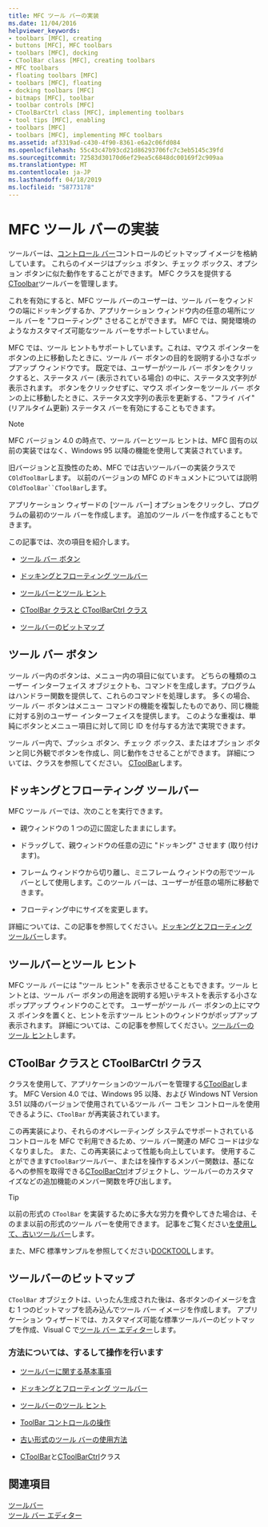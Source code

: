 ```yaml
---
title: MFC ツール バーの実装
ms.date: 11/04/2016
helpviewer_keywords:
- toolbars [MFC], creating
- buttons [MFC], MFC toolbars
- toolbars [MFC], docking
- CToolBar class [MFC], creating toolbars
- MFC toolbars
- floating toolbars [MFC]
- toolbars [MFC], floating
- docking toolbars [MFC]
- bitmaps [MFC], toolbar
- toolbar controls [MFC]
- CToolBarCtrl class [MFC], implementing toolbars
- tool tips [MFC], enabling
- toolbars [MFC]
- toolbars [MFC], implementing MFC toolbars
ms.assetid: af3319ad-c430-4f90-8361-e6a2c06fd084
ms.openlocfilehash: 55c43c47b93cd21d86293706fc7c3eb5145c39fd
ms.sourcegitcommit: 72583d30170d6ef29ea5c6848dc00169f2c909aa
ms.translationtype: MT
ms.contentlocale: ja-JP
ms.lasthandoff: 04/18/2019
ms.locfileid: "58773178"
---
```

# <a name="mfc-toolbar-implementation"></a>MFC ツール バーの実装

ツールバーは、[コントロール バー](../mfc/control-bars.md)コントロールのビットマップ イメージを格納しています。 これらのイメージはプッシュ ボタン、チェック ボックス、オプション ボタンに似た動作をすることができます。 MFC クラスを提供する[CToolbar](../mfc/reference/ctoolbar-class.md)ツールバーを管理します。

これを有効にすると、MFC ツール バーのユーザーは、ツール バーをウィンドウの端にドッキングするか、アプリケーション ウィンドウ内の任意の場所にツール バーを "フローティング" させることができます。 MFC では、開発環境のようなカスタマイズ可能なツール バーをサポートしていません。

MFC では、ツール ヒントもサポートしています。これは、マウス ポインターをボタンの上に移動したときに、ツール バー ボタンの目的を説明する小さなポップアップ ウィンドウです。 既定では、ユーザーがツール バー ボタンをクリックすると、ステータス バー (表示されている場合) の中に、ステータス文字列が表示されます。 ボタンをクリックせずに、マウス ポインターをツール バー ボタンの上に移動したときに、ステータス文字列の表示を更新する、"フライ バイ" (リアルタイム更新) ステータス バーを有効にすることもできます。

> [!NOTE]
>  MFC バージョン 4.0 の時点で、ツール バーとツール ヒントは、MFC 固有の以前の実装ではなく、Windows 95 以降の機能を使用して実装されています。

旧バージョンと互換性のため、MFC では古いツールバーの実装クラスで`COldToolBar`します。 以前のバージョンの MFC のドキュメントについては説明`COldToolBar``CToolBar`します。

アプリケーション ウィザードの [ツール バー] オプションをクリックし、プログラムの最初のツール バーを作成します。 追加のツール バーを作成することもできます。

この記事では、次の項目を紹介します。

- [ツール バー ボタン](#_core_toolbar_buttons)

- [ドッキングとフローティング ツールバー](#_core_docking_and_floating_toolbars)

- [ツールバーとツール ヒント](#_core_toolbars_and_tool_tips)

- [CToolBar クラスと CToolBarCtrl クラス](#_core_the_ctoolbar_and_ctoolbarctrl_classes)

- [ツールバーのビットマップ](#_core_the_toolbar_bitmap)

##  <a name="_core_toolbar_buttons"></a> ツール バー ボタン

ツール バー内のボタンは、メニュー内の項目に似ています。 どちらの種類のユーザー インターフェイス オブジェクトも、コマンドを生成します。プログラムはハンドラー関数を提供して、これらのコマンドを処理します。 多くの場合、ツール バー ボタンはメニュー コマンドの機能を複製したものであり、同じ機能に対する別のユーザー インターフェイスを提供します。 このような重複は、単純にボタンとメニュー項目に対して同じ ID を付与する方法で実現できます。

ツール バー内で、プッシュ ボタン、チェック ボックス、またはオプション ボタンと同じ外観でボタンを作成し、同じ動作をさせることができます。 詳細については、クラスを参照してください。 [CToolBar](../mfc/reference/ctoolbar-class.md)します。

##  <a name="_core_docking_and_floating_toolbars"></a> ドッキングとフローティング ツールバー

MFC ツール バーでは、次のことを実行できます。

- 親ウィンドウの 1 つの辺に固定したままにします。

- ドラッグして、親ウィンドウの任意の辺に "ドッキング" させます (取り付けます)。

- フレーム ウィンドウから切り離し、ミニフレーム ウィンドウの形でツール バーとして使用します。このツール バーは、ユーザーが任意の場所に移動できます。

- フローティング中にサイズを変更します。

詳細については、この記事を参照してください。[ドッキングとフローティング ツールバー](../mfc/docking-and-floating-toolbars.md)します。

##  <a name="_core_toolbars_and_tool_tips"></a> ツールバーとツール ヒント

MFC ツール バーには "ツール ヒント" を表示させることもできます。ツール ヒントとは、ツール バー ボタンの用途を説明する短いテキストを表示する小さなポップアップ ウィンドウのことです。 ユーザーがツール バー ボタンの上にマウス ポインタを置くと、ヒントを示すツール ヒントのウィンドウがポップアップ表示されます。 詳細については、この記事を参照してください。[ツールバーのツール ヒント](../mfc/toolbar-tool-tips.md)します。

##  <a name="_core_the_ctoolbar_and_ctoolbarctrl_classes"></a> CToolBar クラスと CToolBarCtrl クラス

クラスを使用して、アプリケーションのツールバーを管理する[CToolBar](../mfc/reference/ctoolbar-class.md)します。 MFC Version 4.0 では、Windows 95 以降、および Windows NT Version 3.51 以降のバージョンで使用されているツール バー コモン コントロールを使用できるように、`CToolBar` が再実装されています。

この再実装により、それらのオペレーティング システムでサポートされているコントロールを MFC で利用できるため、ツール バー関連の MFC コードは少なくなりました。 また、この再実装によって性能も向上しています。 使用することができます`CToolBar`ツールバー、またはを操作するメンバー関数は、基になるへの参照を取得できる[CToolBarCtrl](../mfc/reference/ctoolbarctrl-class.md)オブジェクトし、ツールバーのカスタマイズなどの追加機能のメンバー関数を呼び出します。

> [!TIP]
>  以前の形式の `CToolBar` を実装するために多大な労力を費やしてきた場合は、そのまま以前の形式のツール バーを使用できます。 記事をご覧ください[を使用して、古いツールバー](../mfc/using-your-old-toolbars.md)します。

また、MFC 標準サンプルを参照してください[DOCKTOOL](../overview/visual-cpp-samples.md)します。

##  <a name="_core_the_toolbar_bitmap"></a> ツールバーのビットマップ

`CToolBar` オブジェクトは、いったん生成された後は、各ボタンのイメージを含む 1 つのビットマップを読み込んでツール バー イメージを作成します。 アプリケーション ウィザードでは、カスタマイズ可能な標準ツールバーのビットマップを作成、Visual C で[ツール バー エディター](../windows/toolbar-editor.md)します。

### <a name="what-do-you-want-to-know-more-about"></a>方法については、するして操作を行います

- [ツールバーに関する基本事項](../mfc/toolbar-fundamentals.md)

- [ドッキングとフローティング ツールバー](../mfc/docking-and-floating-toolbars.md)

- [ツールバーのツール ヒント](../mfc/toolbar-tool-tips.md)

- [ToolBar コントロールの操作](../mfc/working-with-the-toolbar-control.md)

- [古い形式のツール バーの使用方法](../mfc/using-your-old-toolbars.md)

- [CToolBar](../mfc/reference/ctoolbar-class.md)と[CToolBarCtrl](../mfc/reference/ctoolbarctrl-class.md)クラス

## <a name="see-also"></a>関連項目

[ツールバー](../mfc/toolbars.md)<br/>
[ツール バー エディター](../windows/toolbar-editor.md)
